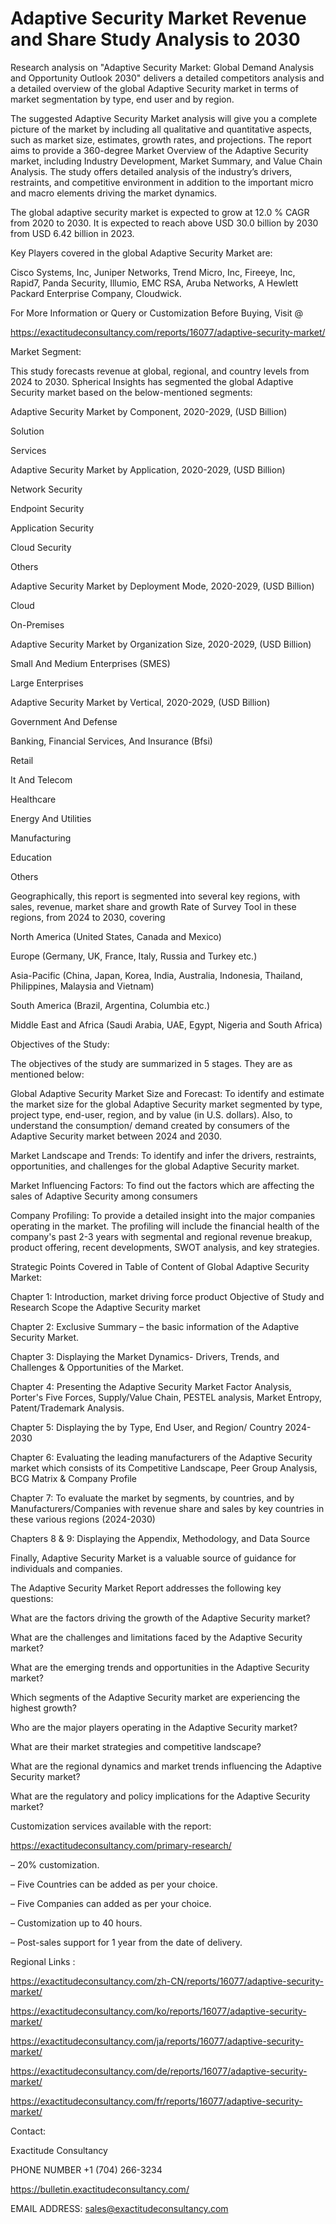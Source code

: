 # Adaptive Security Market Revenue and Share Study Analysis to 2030

Research analysis on "Adaptive Security Market: Global Demand Analysis and Opportunity Outlook 2030" delivers a detailed competitors analysis and a detailed overview of the global Adaptive Security market in terms of market segmentation by type, end user and by region.

The suggested Adaptive Security Market analysis will give you a complete picture of the market by including all qualitative and quantitative aspects, such as market size, estimates, growth rates, and projections. The report aims to provide a 360-degree Market Overview of the Adaptive Security market, including Industry Development, Market Summary, and Value Chain Analysis. The study offers detailed analysis of the industry’s drivers, restraints, and competitive environment in addition to the important micro and macro elements driving the market dynamics.

The global adaptive security market is expected to grow at 12.0 % CAGR from 2020 to 2030. It is expected to reach above USD 30.0 billion by 2030 from USD 6.42 billion in 2023.

Key Players covered in the global Adaptive Security Market are:

Cisco Systems, Inc, Juniper Networks, Trend Micro, Inc, Fireeye, Inc, Rapid7, Panda Security, Illumio, EMC RSA, Aruba Networks, A Hewlett Packard Enterprise Company, Cloudwick.

For More Information or Query or Customization Before Buying, Visit @

https://exactitudeconsultancy.com/reports/16077/adaptive-security-market/

Market Segment:

This study forecasts revenue at global, regional, and country levels from 2024 to 2030. Spherical Insights has segmented the global Adaptive Security market based on the below-mentioned segments:

Adaptive Security Market by Component, 2020-2029, (USD Billion)

Solution

Services

Adaptive Security Market by Application, 2020-2029, (USD Billion)

Network Security

Endpoint Security

Application Security

Cloud Security

Others

Adaptive Security Market by Deployment Mode, 2020-2029, (USD Billion)

Cloud

On-Premises

Adaptive Security Market by Organization Size, 2020-2029, (USD Billion)

Small And Medium Enterprises (SMES)

Large Enterprises

Adaptive Security Market by Vertical, 2020-2029, (USD Billion)

Government And Defense

Banking, Financial Services, And Insurance (Bfsi)

Retail

It And Telecom

Healthcare

Energy And Utilities

Manufacturing

Education

Others

Geographically, this report is segmented into several key regions, with sales, revenue, market share and growth Rate of Survey Tool in these regions, from 2024 to 2030, covering

North America (United States, Canada and Mexico)

Europe (Germany, UK, France, Italy, Russia and Turkey etc.)

Asia-Pacific (China, Japan, Korea, India, Australia, Indonesia, Thailand, Philippines, Malaysia and Vietnam)

South America (Brazil, Argentina, Columbia etc.)

Middle East and Africa (Saudi Arabia, UAE, Egypt, Nigeria and South Africa)

Objectives of the Study:

The objectives of the study are summarized in 5 stages. They are as mentioned below:

Global Adaptive Security Market Size and Forecast: To identify and estimate the market size for the global Adaptive Security market segmented by type, project type, end-user, region, and by value (in U.S. dollars). Also, to understand the consumption/ demand created by consumers of the Adaptive Security market between 2024 and 2030.

Market Landscape and Trends: To identify and infer the drivers, restraints, opportunities, and challenges for the global Adaptive Security market.

Market Influencing Factors: To find out the factors which are affecting the sales of Adaptive Security among consumers

Company Profiling: To provide a detailed insight into the major companies operating in the market. The profiling will include the financial health of the company's past 2-3 years with segmental and regional revenue breakup, product offering, recent developments, SWOT analysis, and key strategies.

Strategic Points Covered in Table of Content of Global Adaptive Security Market:

Chapter 1: Introduction, market driving force product Objective of Study and Research Scope the Adaptive Security market

Chapter 2: Exclusive Summary – the basic information of the Adaptive Security Market.

Chapter 3: Displaying the Market Dynamics- Drivers, Trends, and Challenges & Opportunities of the Market.

Chapter 4: Presenting the Adaptive Security Market Factor Analysis, Porter's Five Forces, Supply/Value Chain, PESTEL analysis, Market Entropy, Patent/Trademark Analysis.

Chapter 5: Displaying the by Type, End User, and Region/ Country 2024-2030

Chapter 6: Evaluating the leading manufacturers of the Adaptive Security market which consists of its Competitive Landscape, Peer Group Analysis, BCG Matrix & Company Profile

Chapter 7: To evaluate the market by segments, by countries, and by Manufacturers/Companies with revenue share and sales by key countries in these various regions (2024-2030)

Chapters 8 & 9: Displaying the Appendix, Methodology, and Data Source

Finally, Adaptive Security Market is a valuable source of guidance for individuals and companies.

The Adaptive Security Market Report addresses the following key questions:

What are the factors driving the growth of the Adaptive Security market?

What are the challenges and limitations faced by the Adaptive Security market?

What are the emerging trends and opportunities in the Adaptive Security market?

Which segments of the Adaptive Security market are experiencing the highest growth?

Who are the major players operating in the Adaptive Security market?

What are their market strategies and competitive landscape?

What are the regional dynamics and market trends influencing the Adaptive Security market?

What are the regulatory and policy implications for the Adaptive Security market?

Customization services available with the report:

https://exactitudeconsultancy.com/primary-research/

– 20% customization.

– Five Countries can be added as per your choice.

– Five Companies can added as per your choice.

– Customization up to 40 hours.

– Post-sales support for 1 year from the date of delivery.

Regional Links :

https://exactitudeconsultancy.com/zh-CN/reports/16077/adaptive-security-market/

https://exactitudeconsultancy.com/ko/reports/16077/adaptive-security-market/

https://exactitudeconsultancy.com/ja/reports/16077/adaptive-security-market/

https://exactitudeconsultancy.com/de/reports/16077/adaptive-security-market/

https://exactitudeconsultancy.com/fr/reports/16077/adaptive-security-market/

Contact:

Exactitude Consultancy

PHONE NUMBER +1 (704) 266-3234

https://bulletin.exactitudeconsultancy.com/

EMAIL ADDRESS: sales@exactitudeconsultancy.com
